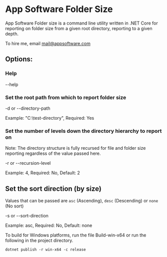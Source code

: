# App Software Folder Size

App Software Folder size is a command line utility written in .NET Core for reporting on folder size from a given root directory, reporting to a given depth.

To hire me, email mail@appsoftware.com

## Options:

### Help 

--help

### Set the root path from which to report folder size

-d or --directory-path 

Example: "C:\test-directory", Required: Yes

### Set the number of levels down the directory hierarchy to report on

Note: The directory structure is fully recursed for file and folder size reporting regardless of the value passed here.

-r or --recursion-level 

Example: 4, Required: No, Default: 2

## Set the sort direction (by size)

Values that can be passed are `asc` (Ascending), `desc` (Descending) or `none` (No sort)

-s or --sort-direction

Example: asc, Required: No, Default: none

To build for Windows platforms, run the file Build-win-x64 or run the following in the project directory. 

	dotnet publish -r win-x64 -c release
